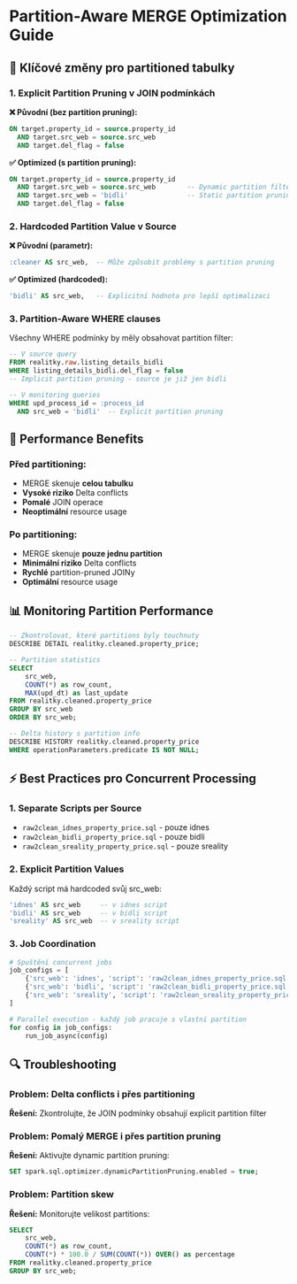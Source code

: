 # Partition-Aware MERGE Optimization Guide

## 🎯 Klíčové změny pro partitioned tabulky

### 1. **Explicit Partition Pruning v JOIN podmínkách**

**❌ Původní (bez partition pruning):**
```sql
ON target.property_id = source.property_id
  AND target.src_web = source.src_web
  AND target.del_flag = false
```

**✅ Optimized (s partition pruning):**
```sql
ON target.property_id = source.property_id
  AND target.src_web = source.src_web        -- Dynamic partition filter
  AND target.src_web = 'bidli'               -- Static partition pruning
  AND target.del_flag = false
```

### 2. **Hardcoded Partition Value v Source**

**❌ Původní (parametr):**
```sql
:cleaner AS src_web,  -- Může způsobit problémy s partition pruning
```

**✅ Optimized (hardcoded):**
```sql
'bidli' AS src_web,   -- Explicitní hodnota pro lepší optimalizaci
```

### 3. **Partition-Aware WHERE clauses**

Všechny WHERE podmínky by měly obsahovat partition filter:

```sql
-- V source query
FROM realitky.raw.listing_details_bidli
WHERE listing_details_bidli.del_flag = false
-- Implicit partition pruning - source je již jen bidli

-- V monitoring queries
WHERE upd_process_id = :process_id
  AND src_web = 'bidli'  -- Explicit partition pruning
```

## 🚀 Performance Benefits

### Před partitioning:
- MERGE skenuje **celou tabulku**
- **Vysoké riziko** Delta conflicts
- **Pomalé** JOIN operace
- **Neoptimální** resource usage

### Po partitioning:
- MERGE skenuje **pouze jednu partition**
- **Minimální riziko** Delta conflicts
- **Rychlé** partition-pruned JOINy
- **Optimální** resource usage

## 📊 Monitoring Partition Performance

```sql
-- Zkontrolovat, které partitions byly touchnuty
DESCRIBE DETAIL realitky.cleaned.property_price;

-- Partition statistics
SELECT 
    src_web,
    COUNT(*) as row_count,
    MAX(upd_dt) as last_update
FROM realitky.cleaned.property_price 
GROUP BY src_web
ORDER BY src_web;

-- Delta history s partition info
DESCRIBE HISTORY realitky.cleaned.property_price 
WHERE operationParameters.predicate IS NOT NULL;
```

## ⚡ Best Practices pro Concurrent Processing

### 1. **Separate Scripts per Source**
- `raw2clean_idnes_property_price.sql` - pouze idnes
- `raw2clean_bidli_property_price.sql` - pouze bidli  
- `raw2clean_sreality_property_price.sql` - pouze sreality

### 2. **Explicit Partition Values**
Každý script má hardcoded svůj src_web:
```sql
'idnes' AS src_web     -- v idnes script
'bidli' AS src_web     -- v bidli script
'sreality' AS src_web  -- v sreality script
```

### 3. **Job Coordination**
```python
# Spuštění concurrent jobs
job_configs = [
    {'src_web': 'idnes', 'script': 'raw2clean_idnes_property_price.sql'},
    {'src_web': 'bidli', 'script': 'raw2clean_bidli_property_price.sql'},
    {'src_web': 'sreality', 'script': 'raw2clean_sreality_property_price.sql'}
]

# Parallel execution - každý job pracuje s vlastní partition
for config in job_configs:
    run_job_async(config)
```

## 🔍 Troubleshooting

### Problem: Delta conflicts i přes partitioning
**Řešení:** Zkontrolujte, že JOIN podmínky obsahují explicit partition filter

### Problem: Pomalý MERGE i přes partition pruning  
**Řešení:** Aktivujte dynamic partition pruning:
```sql
SET spark.sql.optimizer.dynamicPartitionPruning.enabled = true;
```

### Problem: Partition skew
**Řešení:** Monitorujte velikost partitions:
```sql
SELECT 
    src_web,
    COUNT(*) as row_count,
    COUNT(*) * 100.0 / SUM(COUNT(*)) OVER() as percentage
FROM realitky.cleaned.property_price 
GROUP BY src_web;
```
